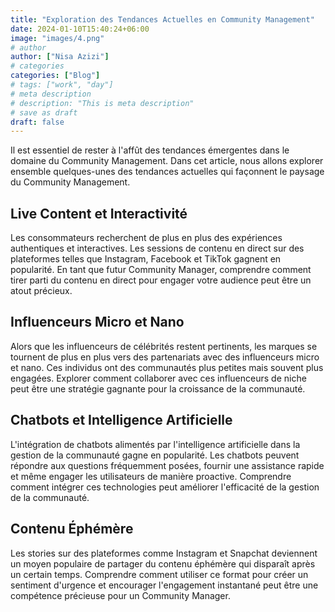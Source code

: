 ```yaml
---
title: "Exploration des Tendances Actuelles en Community Management"
date: 2024-01-10T15:40:24+06:00
image: "images/4.png"
# author
author: ["Nisa Azizi"]
# categories
categories: ["Blog"]
# tags: ["work", "day"]
# meta description
# description: "This is meta description"
# save as draft
draft: false
---
```


Il est essentiel de rester à l'affût des tendances émergentes dans le domaine du Community Management. Dans cet article, nous allons explorer ensemble quelques-unes des tendances actuelles qui façonnent le paysage du Community Management.

## **Live Content et Interactivité**

Les consommateurs recherchent de plus en plus des expériences authentiques et interactives. Les sessions de contenu en direct sur des plateformes telles que Instagram, Facebook et TikTok gagnent en popularité. En tant que futur Community Manager, comprendre comment tirer parti du contenu en direct pour engager votre audience peut être un atout précieux.

## **Influenceurs Micro et Nano**

Alors que les influenceurs de célébrités restent pertinents, les marques se tournent de plus en plus vers des partenariats avec des influenceurs micro et nano. Ces individus ont des communautés plus petites mais souvent plus engagées. Explorer comment collaborer avec ces influenceurs de niche peut être une stratégie gagnante pour la croissance de la communauté.

## **Chatbots et Intelligence Artificielle**

L'intégration de chatbots alimentés par l'intelligence artificielle dans la gestion de la communauté gagne en popularité. Les chatbots peuvent répondre aux questions fréquemment posées, fournir une assistance rapide et même engager les utilisateurs de manière proactive. Comprendre comment intégrer ces technologies peut améliorer l'efficacité de la gestion de la communauté.

## **Contenu Éphémère**

Les stories sur des plateformes comme Instagram et Snapchat deviennent un moyen populaire de partager du contenu éphémère qui disparaît après un certain temps. Comprendre comment utiliser ce format pour créer un sentiment d'urgence et encourager l'engagement instantané peut être une compétence précieuse pour un Community Manager.
